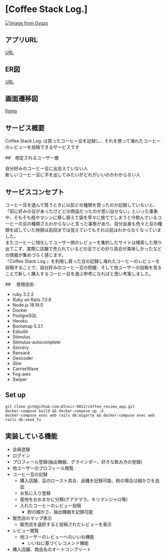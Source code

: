 # [Coffee Stack Log.]
[![Image from Gyazo](https://i.gyazo.com/ffc21c6528701bf83fac03c5d019ad1c.png)](https://gyazo.com/ffc21c6528701bf83fac03c5d019ad1c)

## アプリURL
[URL](https://www.coffeestacklog.com)

## ER図
[URL](https://gyazo.com/ea514eefcb7ac2457b985cacc430e24d)

## 画面遷移図
[figma](https://www.figma.com/file/frDfOydyzsAVZaFIgzxdCp/%E7%94%BB%E9%9D%A2%E9%81%B7%E7%A7%BB%E5%9B%B3?type=design&node-id=0%3A1&mode=design&t=Epi3OEB0cMYuXvA5-1)

## サービス概要
Coffee Stack Log. は買ったコーヒー豆を記録し、それを使って淹れたコーヒーのレビューを投稿できるサービスです

##　想定されるユーザー層

自分好みのコーヒー豆に出会えていない人  
新しいコーヒー豆に手を出してみたいがどれがいいのかわからない人  

## サービスコンセプト

コーヒー豆を選んで買うときに以前どの種類を買ったのか記録していないと、「前に好みの豆があったけどどの商品だったのか思い出せない」といった事象や、そもそも瓶やマシンに移し替えて袋を早々に捨ててしまうと今飲んでいるコーヒーの豆の種類さえわからないと言った事態があり、自分自身も色々と豆の種類を試していた時期は前回までは覚えていてもそれ以前はわからなくなっていました。  
またコーヒーに特化してユーザー側のレビューを集約したサイトは検索した限り出てこず、実際に店舗で売られているどの豆でどの炒り具合が美味しかったなどの情報が集めづらく感じます。  
『Coffee Stack Log.』を利用し買った豆の記録し淹れたコーヒーのレビューを投稿することで、自分好みのコーヒー豆の把握、そして他ユーザーの投稿を見ることで新しく購入するコーヒー豆を選ぶ参考になればと思い考案しました。  


##　 使用技術
* ruby 3.2.2
* Ruby on Rails 7.0.8
* Node.js 18.19.0
* Docker
* PostgreSQL
* Heroku
* Bootstrap 5.3.1
* Esbuild
* Stimulus
* Stimulus-autocomplete
* Sorcery
* Ransack
* Geocoder
* Slim
* CarrierWave
* Fog-aws
* Swiper

## Set up
```
git clone git@github.com:Alnoir-0011/coffee_review_app.git
docker-compose build && docker-compose up -d
docker-compose exec web rails db:migarte && docker-compose exec web rails db:seed_fu
```

## 実装している機能
* 会員登録
* ログイン
* プロフィール登録(抽出機器、グラインダー、好きな飲み方の登録)
* 他ユーザーのプロフィール閲覧
* コーヒー豆の記録
  * 購入店舗、豆のロースト具合、品種を記録可能、粉の場合は細かさを追加
  * お気に入り登録
  * 産地をおおまかに分類(グアテマラ、キリマンジャロ等)
  * 入れたコーヒーのレビュー投稿
    * 粉の細かさ、抽出機器を記録可能
* 販売店のマップ表示
  * 販売店を選択すると投稿されたレビューを表示
* レビュー閲覧
  * 他ユーザーのレビューへのいいね機能
    * いいねに基づくレコメンド機能
* 購入店舗、商品名のオートコンプリート

